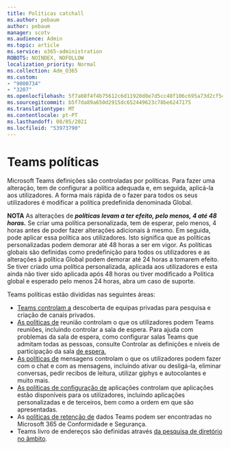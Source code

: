 ```yaml
---
title: Políticas catchall
ms.author: pebaum
author: pebaum
manager: scotv
ms.audience: Admin
ms.topic: article
ms.service: o365-administration
ROBOTS: NOINDEX, NOFOLLOW
localization_priority: Normal
ms.collection: Adm_O365
ms.custom:
- "9000734"
- "3207"
ms.openlocfilehash: 5f7a08f4f4b75612c6d11920d0e7d5cc48f106c695a73d2cf5461af8fa881634
ms.sourcegitcommit: b5f7da89a650d2915dc652449623c78be6247175
ms.translationtype: MT
ms.contentlocale: pt-PT
ms.lasthandoff: 08/05/2021
ms.locfileid: "53973790"
---
```

# <a name="teams-policies"></a>Teams políticas

Microsoft Teams definições são controladas por políticas. Para fazer uma alteração, tem de configurar a política adequada e, em seguida, aplicá-la aos utilizadores. A forma mais rápida de o fazer para todos os seus utilizadores é modificar a política predefinida denominada Global. 

**NOTA** As alterações de **_políticas levam a ter efeito, pelo menos, 4 até 48 horas._** Se criar uma política personalizada, tem de esperar, pelo menos, 4 horas antes de poder fazer alterações adicionais à mesmo. Em seguida, pode aplicar essa política aos utilizadores. Isto significa que as políticas personalizadas podem demorar até 48 horas a ser em vigor. As políticas globais são definidas como predefinição para todos os utilizadores e as alterações à política Global podem demorar até 24 horas a tomarem efeito. Se tiver criado uma política personalizada, aplicada aos utilizadores e esta ainda não tiver sido aplicada após 48 horas ou tiver modificado a Política global e esperado pelo menos 24 horas, abra um caso de suporte.

Teams políticas estão divididas nas seguintes áreas:

- [Teams controlam a](https://docs.microsoft.com/MicrosoftTeams/teams-policies) descoberta de equipas privadas para pesquisa e criação de canais privados.  
- [As políticas de](https://docs.microsoft.com/microsoftteams/meeting-policies-in-teams) reunião controlam o que os utilizadores podem Teams reuniões, incluindo controlar a sala de espera. Para ajuda com problemas da sala de espera, como configurar salas Teams que admitam todas as pessoas, consulte Controlar as definições e níveis de participação da sala [de espera.](https://docs.microsoft.com/alchemyinsights/bypass-lobby)
- [As políticas de](https://docs.microsoft.com/microsoftteams/messaging-policies-in-teams) mensagens controlam o que os utilizadores podem fazer com o chat e com as mensagens, incluindo ativar ou desligá-la, eliminar conversas, pedir recibos de leitura, utilizar giphys e autocolantes e muito mais.
- [As políticas de configuração de](https://docs.microsoft.com/MicrosoftTeams/teams-app-setup-policies) aplicações controlam que aplicações estão disponíveis para os utilizadores, incluindo aplicações personalizadas e de terceiros, bem como a ordem em que são apresentadas.  
- As [políticas de retenção de](https://docs.microsoft.com/microsoftteams/retention-policies) dados Teams podem ser encontradas no Microsoft 365 de Conformidade e Segurança.
- Teams livro de endereços são definidas através [da pesquisa de diretório no âmbito](https://docs.microsoft.com/MicrosoftTeams/teams-scoped-directory-search).